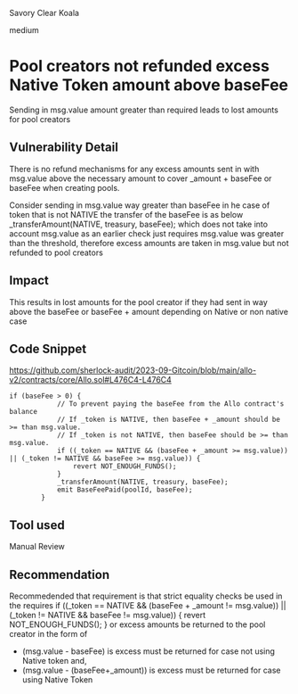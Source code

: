 Savory Clear Koala

medium

# Pool creators not refunded excess Native Token amount above baseFee
Sending in msg.value amount greater than required leads to lost amounts for pool creators 

## Vulnerability Detail
There is no refund mechanisms for any excess amounts sent in with msg.value above the necessary amount to cover _amount + baseFee or baseFee when creating pools. 

Consider sending in msg.value way greater than baseFee in he case of token that is not NATIVE the transfer of the baseFee is as below 
_transferAmount(NATIVE, treasury, baseFee); which does not take into account msg.value as an earlier check just requires msg.value was greater than the threshold, therefore excess amounts are taken in msg.value but not refunded to pool creators 

## Impact
This results in lost amounts for the pool creator if they had sent in way above the baseFee or baseFee + amount depending on Native or non native case

## Code Snippet
https://github.com/sherlock-audit/2023-09-Gitcoin/blob/main/allo-v2/contracts/core/Allo.sol#L476C4-L476C4 
```solidity 
if (baseFee > 0) {
            // To prevent paying the baseFee from the Allo contract's balance
            // If _token is NATIVE, then baseFee + _amount should be >= than msg.value.
            // If _token is not NATIVE, then baseFee should be >= than msg.value.
            if ((_token == NATIVE && (baseFee + _amount >= msg.value)) || (_token != NATIVE && baseFee >= msg.value)) {
                revert NOT_ENOUGH_FUNDS();
            }
            _transferAmount(NATIVE, treasury, baseFee);
            emit BaseFeePaid(poolId, baseFee);
        }

```

## Tool used
Manual Review

## Recommendation
Recommedended that requirement is that strict equality checks be used in the requires 
            if ((_token == NATIVE && (baseFee + _amount != msg.value)) || (_token != NATIVE && baseFee != msg.value)) {
                revert NOT_ENOUGH_FUNDS();
            }
or excess amounts be returned to the pool creator in the form of 
- (msg.value - baseFee) is excess must be returned for case not using Native token and,
- (msg.value - (baseFee+_amount)) is excess must be returned for case using Native Token 